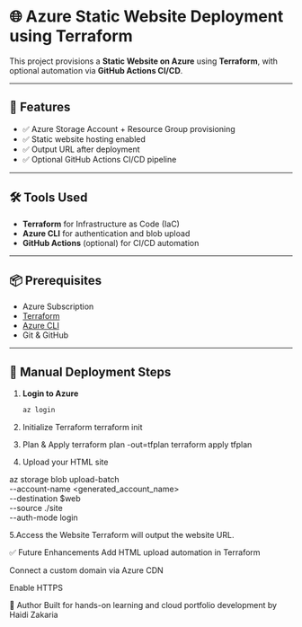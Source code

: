 # 🌐 Azure Static Website Deployment using Terraform

This project provisions a **Static Website on Azure** using **Terraform**, with optional automation via **GitHub Actions CI/CD**.

---

## 🚀 Features

- ✅ Azure Storage Account + Resource Group provisioning
- ✅ Static website hosting enabled
- ✅ Output URL after deployment
- ✅ Optional GitHub Actions CI/CD pipeline

---

## 🛠️ Tools Used

- **Terraform** for Infrastructure as Code (IaC)
- **Azure CLI** for authentication and blob upload
- **GitHub Actions** (optional) for CI/CD automation

---

## 📦 Prerequisites

- Azure Subscription
- [Terraform](https://developer.hashicorp.com/terraform/downloads)
- [Azure CLI](https://learn.microsoft.com/en-us/cli/azure/install-azure-cli)
- Git & GitHub

---

## 🧪 Manual Deployment Steps

1. **Login to Azure**
   ```bash
   az login


2. Initialize Terraform
terraform init


3. Plan & Apply
terraform plan -out=tfplan
terraform apply tfplan

4. Upload your HTML site

az storage blob upload-batch \
  --account-name <generated_account_name> \
  --destination \$web \
  --source ./site \
  --auth-mode login

5.Access the Website
Terraform will output the website URL.

✅ Future Enhancements
Add HTML upload automation in Terraform

Connect a custom domain via Azure CDN

Enable HTTPS

🧠 Author
Built for hands-on learning and cloud portfolio development by Haidi Zakaria
